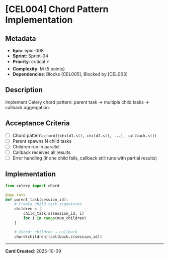 # [CEL004] Chord Pattern Implementation

## Metadata
- **Epic**: epic-008
- **Sprint**: Sprint-04
- **Priority**: critical ⚡
- **Complexity**: M (5 points)
- **Dependencies**: Blocks [CEL005], Blocked by [CEL003]

## Description
Implement Celery chord pattern: parent task → multiple child tasks → callback aggregation.

## Acceptance Criteria
- [ ] Chord pattern: `chord([child1.s(), child2.s(), ...], callback.s())`
- [ ] Parent spawns N child tasks
- [ ] Children run in parallel
- [ ] Callback receives all results
- [ ] Error handling (if one child fails, callback still runs with partial results)

## Implementation
```python
from celery import chord

@app.task
def parent_task(session_id):
    # Create child task signatures
    children = [
        child_task.s(session_id, i)
        for i in range(num_children)
    ]

    # Chord: children → callback
    chord(children)(callback.s(session_id))
```

---
**Card Created**: 2025-10-09
